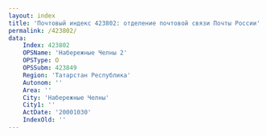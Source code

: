 ```yaml
---
layout: index
title: 'Почтовый индекс 423802: отделение почтовой связи Почты России'
permalink: /423802/
data:
    Index: 423802
    OPSName: 'Набережные Челны 2'
    OPSType: О
    OPSSubm: 423849
    Region: 'Татарстан Республика'
    Autonom: ''
    Area: ''
    City: 'Набережные Челны'
    City1: ''
    ActDate: '20001030'
    IndexOld: ''
---
```

